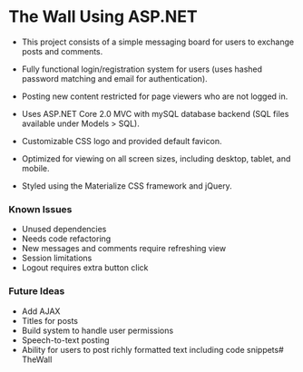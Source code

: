 # The Wall Using ASP.NET

- This project consists of a simple messaging board for users to exchange posts and comments.

- Fully functional login/registration system for users (uses hashed password matching and email for authentication).

- Posting new content restricted for page viewers who are not logged in.

- Uses ASP.NET Core 2.0 MVC with mySQL database backend (SQL files available under Models > SQL).

- Customizable CSS logo and provided default favicon.

- Optimized for viewing on all screen sizes, including desktop, tablet, and mobile.

- Styled using the Materialize CSS framework and jQuery.

### Known Issues
- Unused dependencies
- Needs code refactoring
- New messages and comments require refreshing view
- Session limitations
- Logout requires extra button click

### Future Ideas
- Add AJAX
- Titles for posts
- Build system to handle user permissions
- Speech-to-text posting
- Ability for users to post richly formatted text including code snippets# TheWall
